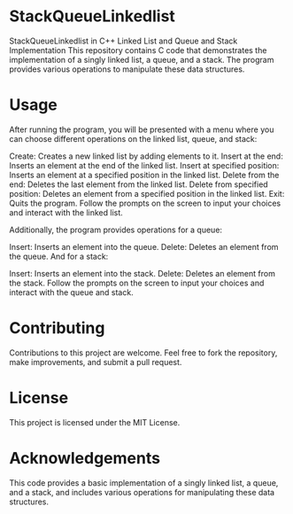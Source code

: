 # StackQueueLinkedlist
StackQueueLinkedlist in C++
Linked List and Queue and Stack Implementation
This repository contains C code that demonstrates the implementation of a singly linked list, a queue, and a stack. The program provides various operations to manipulate these data structures.

# Usage
After running the program, you will be presented with a menu where you can choose different operations on the linked list, queue, and stack:

Create: Creates a new linked list by adding elements to it.
Insert at the end: Inserts an element at the end of the linked list.
Insert at specified position: Inserts an element at a specified position in the linked list.
Delete from the end: Deletes the last element from the linked list.
Delete from specified position: Deletes an element from a specified position in the linked list.
Exit: Quits the program.
Follow the prompts on the screen to input your choices and interact with the linked list.

Additionally, the program provides operations for a queue:

Insert: Inserts an element into the queue.
Delete: Deletes an element from the queue.
And for a stack:

Insert: Inserts an element into the stack.
Delete: Deletes an element from the stack.
Follow the prompts on the screen to input your choices and interact with the queue and stack.

# Contributing
Contributions to this project are welcome. Feel free to fork the repository, make improvements, and submit a pull request.

# License
This project is licensed under the MIT License.

# Acknowledgements
This code provides a basic implementation of a singly linked list, a queue, and a stack, and includes various operations for manipulating these data structures.
